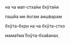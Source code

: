 на ча мат-стха̄ни бхӯта̄ни

паш́йа ме йогам аиш́варам

бхӯта-бхр̣н на ча бхӯта-стхо

мама̄тма̄ бхӯта-бха̄ванах̣
